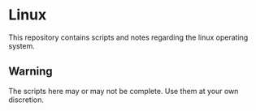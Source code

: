 # Linux
This repository contains scripts and notes regarding the linux operating system. 

## Warning
The scripts here may or may not be complete. Use them at your own discretion. 
